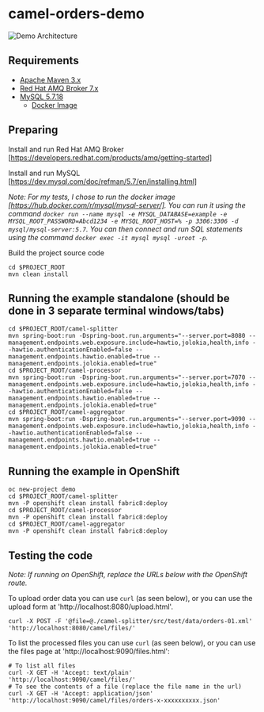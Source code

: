 # camel-orders-demo

![Demo Architecture](./images/demo_architecture.png)

## Requirements

- [Apache Maven 3.x](http://maven.apache.org)
- [Red Hat AMQ Broker 7.x](https://developers.redhat.com/products/amq/overview)
- [MySQL 5.7.18](https://www.mysql.com/oem/)
  - [Docker Image](https://hub.docker.com/r/mysql/mysql-server/)

## Preparing

Install and run Red Hat AMQ Broker [https://developers.redhat.com/products/amq/getting-started]

Install and run MySQL [https://dev.mysql.com/doc/refman/5.7/en/installing.html]

_Note: For my tests, I chose to run the docker image [https://hub.docker.com/r/mysql/mysql-server/]. You can run it using the command `docker run --name mysql -e MYSQL_DATABASE=example -e MYSQL_ROOT_PASSWORD=Abcd1234 -e MYSQL_ROOT_HOST=% -p 3306:3306 -d mysql/mysql-server:5.7`. You can then connect and run SQL statements using the command `docker exec -it mysql mysql -uroot -p`._

Build the project source code

```
cd $PROJECT_ROOT
mvn clean install
```

## Running the example standalone (should be done in 3 separate terminal windows/tabs)

```
cd $PROJECT_ROOT/camel-splitter
mvn spring-boot:run -Dspring-boot.run.arguments="--server.port=8080 --management.endpoints.web.exposure.include=hawtio,jolokia,health,info --hawtio.authenticationEnabled=false --management.endpoints.hawtio.enabled=true --management.endpoints.jolokia.enabled=true"
cd $PROJECT_ROOT/camel-processor
mvn spring-boot:run -Dspring-boot.run.arguments="--server.port=7070 --management.endpoints.web.exposure.include=hawtio,jolokia,health,info --hawtio.authenticationEnabled=false --management.endpoints.hawtio.enabled=true --management.endpoints.jolokia.enabled=true"
cd $PROJECT_ROOT/camel-aggregator
mvn spring-boot:run -Dspring-boot.run.arguments="--server.port=9090 --management.endpoints.web.exposure.include=hawtio,jolokia,health,info --hawtio.authenticationEnabled=false --management.endpoints.hawtio.enabled=true --management.endpoints.jolokia.enabled=true"
```

## Running the example in OpenShift

```
oc new-project demo
cd $PROJECT_ROOT/camel-splitter
mvn -P openshift clean install fabric8:deploy
cd $PROJECT_ROOT/camel-processor
mvn -P openshift clean install fabric8:deploy
cd $PROJECT_ROOT/camel-aggregator
mvn -P openshift clean install fabric8:deploy
```

## Testing the code

_Note: If running on OpenShift, replace the URLs below with the OpenShift route._

To upload order data you can use `curl` (as seen below), or you can use the upload form at 'http://localhost:8080/upload.html'.

```
curl -X POST -F '@file=@./camel-splitter/src/test/data/orders-01.xml' 'http://localhost:8080/camel/files/'
```

To list the processed files you can use `curl` (as seen below), or you can use the files page at 'http://localhost:9090/files.html':

```
# To list all files
curl -X GET -H 'Accept: text/plain' 'http://localhost:9090/camel/files/'
# To see the contents of a file (replace the file name in the url)
curl -X GET -H 'Accept: application/json' 'http://localhost:9090/camel/files/orders-x-xxxxxxxxxx.json'
```
